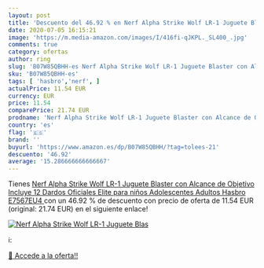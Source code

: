 ```yaml
---
layout: post
title: 'Descuento del 46.92 % en Nerf Alpha Strike Wolf LR-1 Juguete Blas'
date: 2020-07-05 16:15:21
image: 'https://m.media-amazon.com/images/I/416fi-qJKPL._SL400_.jpg'
comments: true
category: ofertas
author: ring
slug: 'B07W85QBHH-es Nerf Alpha Strike Wolf LR-1 Juguete Blaster con Alcance de...'
sku: 'B07W85QBHH-es'
tags: [ 'hasbro','nerf', ]
actualPrice: 11.54 EUR
currency: EUR
price: 11.54
comparePrice: 21.74 EUR
prodname: 'Nerf Alpha Strike Wolf LR-1 Juguete Blaster con Alcance de Objetivo  Incluye 12 Dardos Oficiales Elite  para niños  Adolescentes  Adultos  Hasbro E7567EU4 '
country: 'es'
flag: '🇪🇸'
brand: ''
buyurl: 'https://www.amazon.es/dp/B07W85QBHH/?tag=tolees-21'
descuento: '46.92'
average: '15.286666666666667'
---
```


Tienes [Nerf Alpha Strike Wolf LR-1 Juguete Blaster con Alcance de Objetivo  Incluye 12 Dardos Oficiales Elite  para niños  Adolescentes  Adultos  Hasbro E7567EU4 ](https://www.amazon.es/dp/B07W85QBHH/?tag=tolees-21) con un 46.92 % de descuento con precio de oferta de 11.54 EUR (original: 21.74 EUR) en el siguiente enlace!

[![Nerf Alpha Strike Wolf LR-1 Juguete Blas](https://m.media-amazon.com/images/I/416fi-qJKPL._SL400_.jpg)](https://www.amazon.es/dp/B07W85QBHH/?tag=tolees-21)

ℹ️:


[🛒 Accede a la oferta!!](https://www.amazon.es/dp/B07W85QBHH/?tag=tolees-21)
